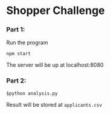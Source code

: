 # Shopper Challenge

### Part 1:

Run the program

`npm start`

The server will be up at localhost:8080

### Part 2:

`$python analysis.py`

Result will be stored at `applicants.csv`
